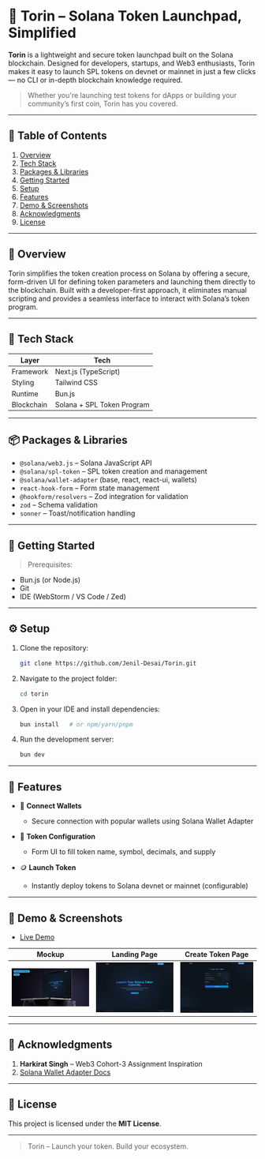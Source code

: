 # 🚀 Torin – Solana Token Launchpad, Simplified

**Torin** is a lightweight and secure token launchpad built on the Solana blockchain. Designed for developers, startups, and Web3 enthusiasts, Torin makes it easy to launch SPL tokens on devnet or mainnet in just a few clicks — no CLI or in-depth blockchain knowledge required.

> Whether you're launching test tokens for dApps or building your community’s first coin, Torin has you covered.

---

## 📑 Table of Contents

1. [Overview](#-overview)
2. [Tech Stack](#-tech-stack)
3. [Packages & Libraries](#-packages--libraries)
4. [Getting Started](#-getting-started)
5. [Setup](#-setup)
6. [Features](#-features)
7. [Demo & Screenshots](#-demo--screenshots)
8. [Acknowledgments](#-acknowledgments)
9. [License](#-license)

---

## 🌟 Overview

Torin simplifies the token creation process on Solana by offering a secure, form-driven UI for defining token parameters and launching them directly to the blockchain. Built with a developer-first approach, it eliminates manual scripting and provides a seamless interface to interact with Solana’s token program.

---

## 🧠 Tech Stack

| Layer        | Tech                             |
|--------------|----------------------------------|
| Framework    | Next.js (TypeScript)             |
| Styling      | Tailwind CSS                     |
| Runtime      | Bun.js                           |
| Blockchain   | Solana + SPL Token Program       |

---

## 📦 Packages & Libraries

- `@solana/web3.js` – Solana JavaScript API
- `@solana/spl-token` – SPL token creation and management
- `@solana/wallet-adapter` (base, react, react-ui, wallets)
- `react-hook-form` – Form state management
- `@hookform/resolvers` – Zod integration for validation
- `zod` – Schema validation
- `sonner` – Toast/notification handling

---

## 🚀 Getting Started

> Prerequisites:
- Bun.js (or Node.js)
- Git
- IDE (WebStorm / VS Code / Zed)

---

## ⚙️ Setup

1. Clone the repository:
   ```bash
   git clone https://github.com/Jenil-Desai/Torin.git
   ```

2. Navigate to the project folder:

   ```bash
   cd torin
   ```

3. Open in your IDE and install dependencies:

   ```bash
   bun install   # or npm/yarn/pnpm
   ```

4. Run the development server:

   ```bash
   bun dev
   ```

---

## 🎯 Features

* 🔐 **Connect Wallets**

  * Secure connection with popular wallets using Solana Wallet Adapter

* 🧾 **Token Configuration**

  * Form UI to fill token name, symbol, decimals, and supply

* 🪙 **Launch Token**

  * Instantly deploy tokens to Solana devnet or mainnet (configurable)

---

## 📸 Demo & Screenshots

- [Live Demo](https://torin-psi.vercel.app)

|Mockup|Landing Page |Create Token Page|
|------|-------------|-----------------|
|![Mockup](./screenshots/mockup.png)|![Landing Page](./screenshots/landing-page.png)|![Create Token Page](./screenshots/create-token-page.png)|

---

## 🙏 Acknowledgments

1. **Harkirat Singh** – Web3 Cohort-3 Assignment Inspiration
2. [Solana Wallet Adapter Docs](https://github.com/solana-labs/wallet-adapter)

---

## 📜 License

This project is licensed under the **MIT License**.

---

> Torin – Launch your token. Build your ecosystem.

